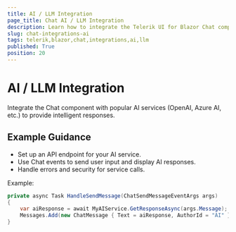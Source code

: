 ```yaml
---
title: AI / LLM Integration
page_title: Chat AI / LLM Integration
description: Learn how to integrate the Telerik UI for Blazor Chat component with popular AI services and large language models.
slug: chat-integrations-ai
tags: telerik,blazor,chat,integrations,ai,llm
published: True
position: 20
---
```


# AI / LLM Integration

Integrate the Chat component with popular AI services (OpenAI, Azure AI, etc.) to provide intelligent responses.

## Example Guidance
- Set up an API endpoint for your AI service.
- Use Chat events to send user input and display AI responses.
- Handle errors and security for service calls.

Example:
```csharp
private async Task HandleSendMessage(ChatSendMessageEventArgs args)
{
    var aiResponse = await MyAIService.GetResponseAsync(args.Message);
    Messages.Add(new ChatMessage { Text = aiResponse, AuthorId = "AI" });
}
```
